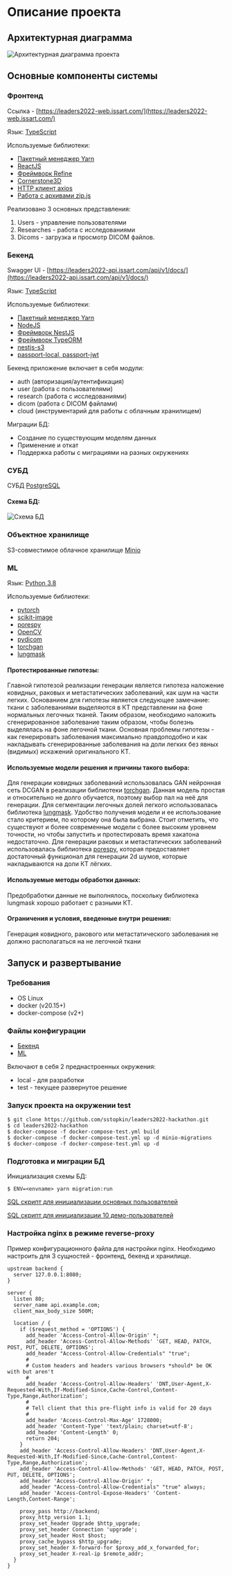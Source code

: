 # Описание проекта

## Архитектурная диаграмма

![Архитектурная диаграмма проекта](docs/arch.png "Архитектурная диаграмма проекта")

## Основные компоненты системы

### Фронтенд
Ссылка - [https://leaders2022-web.issart.com/](https://leaders2022-web.issart.com/)

Язык: [TypeScript](https://www.typescriptlang.org/)

Используемые библиотеки:
- [Пакетный менеджер Yarn](https://yarnpkg.com/)
- [ReactJS](https://reactjs.org/)
- [Фреймворк Refine](https://refine.dev/)
- [Cornerstone3D](https://www.cornerstonejs.org/)
- [HTTP клиент axios](https://axios-http.com/ru/docs/intro)
- [Работа с архивами zip.js](https://gildas-lormeau.github.io/zip.js/)

Реализовано 3 основных представления:

1. Users - управление пользователями
2. Researches - работа с исследованиями
3. Dicoms - загрузка и просмотр DICOM файлов.

### Бекенд

Swagger UI - [https://leaders2022-api.issart.com/api/v1/docs/](https://leaders2022-api.issart.com/api/v1/docs/)

Язык: [TypeScript](https://www.typescriptlang.org/)

Используемые библиотеки:
- [Пакетный менеджер Yarn](https://yarnpkg.com/)
- [NodeJS](https://nodejs.org/en/)
- [Фреймворк NestJS](https://nestjs.com/)
- [Фреймворк TypeORM](https://typeorm.io/)
- [nestjs-s3](https://github.com/svtslv/nestjs-s3#readme)
- [passport-local, passport-jwt](https://www.passportjs.org/)

Бекенд приложение включает в себя модули:
- auth (авторизация/аутентификация)
- user (работа с пользователями)
- research (работа с исследованиями)
- dicom (работа с DICOM файлами)
- cloud (инструментарий для работы с облачным хранилищем)

Миграции БД:
- Создание по существующим моделям данных
- Применение и откат
- Поддержка работы с миграциями на разных окружениях

### СУБД
СУБД [PostgreSQL](https://www.postgresql.org/)

#### Схема БД:
![Схема БД](docs/db.png "Схема БД")

### Объектное хранилище
S3-совместимое облачное хранилище [Minio](https://min.io/)


### ML

Язык: [Python 3.8](https://www.python.org/)

Используемые библиотеки:
- [pytorch](https://pytorch.org/)
- [scikit-image](https://scikit-image.org/)
- [porespy](https://porespy.org/)
- [OpenCV](OpenCV)
- [pydicom](https://pydicom.github.io/)
- [torchgan](https://github.com/torchgan/torchgan)
- [lungmask](https://github.com/JoHof/lungmask)

#### Протестированные гипотезы:
Главной гипотезой реализации генерации является гипотеза наложение ковидных, раковых и метастатических заболеваний, как шум на части легких. Основанием для гипотезы является следующее замечание: ткани с заболеваниями выделяются в КТ представлении на фоне нормальных легочных тканей. Таким образом, необходимо наложить сгенерированное заболевание таким образом, чтобы болезнь выделялась на фоне легочной ткани. Основная проблемы гипотезы - как генерировать заболевания максимально правдоподобно и как накладывать сгенерированные заболевания на доли легких без явных (видимых) искажений оригинального КТ.

#### Используемые модели решения и причины такого выбора:
Для генерации ковидных заболеваний использовалась GAN нейронная сеть DCGAN в реализации библиотеки [torchgan](https://github.com/torchgan/torchgan). Данная модель простая и относительно не долго обучается, поэтому выбор пал на неё для генерации.
Для сегментации легочных долей легкого использовалась библиотека [lungmask](https://github.com/JoHof/lungmask). Удобство получения модели и ее использование стало критерием, по которому она была выбрана. Стоит отметить, что существуют и более современные модели с более высоким  уровнем точности, но чтобы запустить и протестировать время хакатона недостаточно.
Для генерации раковых и метастатических заболеваний использовалась библиотека [porespy](https://porespy.org/), которая предоставляет достаточный функционал для генерации 2d шумов, которые накладываются на доли КТ лёгких.

#### Используемые методы обработки данных:
Предобработки данные не выполнялось, поскольку библиотека lungmask хорошо работает с разными КТ.

#### Ограничения и условия, введенные внутри решения:
Генерация ковидного, ракового или метастатического заболевания не должно располагаться на не легочной ткани


## Запуск и развертывание

### Требования

- OS Linux
- docker (v20.15+)
- docker-compose (v2+)

### Файлы конфигурации

- [Бекенд](backend/ops-tools/environments)
- [ML](generator/ops-tools/environments)

Включают в себя 2 преднастроенных окружения:
- local - для разработки
- test - текущее развернутое решение


### Запуск проекта на окружении test

```
$ git clone https://github.com/sstopkin/leaders2022-hackathon.git
$ cd leaders2022-hackathon
$ docker-compose -f docker-compose-test.yml build
$ docker-compose -f docker-compose-test.yml up -d minio-migrations
$ docker-compose -f docker-compose-test.yml up -d
```

### Подготовка и миграции БД

Инициализация схемы БД:
```
$ ENV=<envname> yarn migration:run
```

[SQL скрипт для инициализации основных пользователей](backend/ops-tools/sql/create-admin.sql)

[SQL скрипт для инициализации 10 демо-пользователей](backend/ops-tools/sql/create-demo-users.sql)

### Настройка nginx в режиме reverse-proxy

Пример конфигурационного файла для настройки nginx. Необходимо настроить для 3 сущностей - фронтенд, бекенд и хранилище.
```
upstream backend {
  server 127.0.0.1:8080;
}

server {
  listen 80;
  server_name api.example.com;
  client_max_body_size 500M;

  location / {
    if ($request_method = 'OPTIONS') {
      add_header 'Access-Control-Allow-Origin' *;
      add_header 'Access-Control-Allow-Methods' 'GET, HEAD, PATCH, POST, PUT, DELETE, OPTIONS';
      add_header "Access-Control-Allow-Credentials" "true";
      #
      # Custom headers and headers various browsers *should* be OK with but aren't
      #
      add_header 'Access-Control-Allow-Headers' 'DNT,User-Agent,X-Requested-With,If-Modified-Since,Cache-Control,Content-Type,Range,Authorization';
      #
      # Tell client that this pre-flight info is valid for 20 days
      #
      add_header 'Access-Control-Max-Age' 1728000;
      add_header 'Content-Type' 'text/plain; charset=utf-8';
      add_header 'Content-Length' 0;
      return 204;
    }
    add_header 'Access-Control-Allow-Headers' 'DNT,User-Agent,X-Requested-With,If-Modified-Since,Cache-Control,Content-Type,Range,Authorization';
    add_header 'Access-Control-Allow-Methods' 'GET, HEAD, PATCH, POST, PUT, DELETE, OPTIONS';
    add_header 'Access-Control-Allow-Origin' *;
    add_header "Access-Control-Allow-Credentials" "true" always;
    add_header 'Access-Control-Expose-Headers' 'Content-Length,Content-Range';

    proxy_pass http://backend;
    proxy_http_version 1.1;
    proxy_set_header Upgrade $http_upgrade;
    proxy_set_header Connection 'upgrade';
    proxy_set_header Host $host;
    proxy_cache_bypass $http_upgrade;
    proxy_set_header X-forward-for $proxy_add_x_forwarded_for;
    proxy_set_header X-real-ip $remote_addr;
  }
}
```
